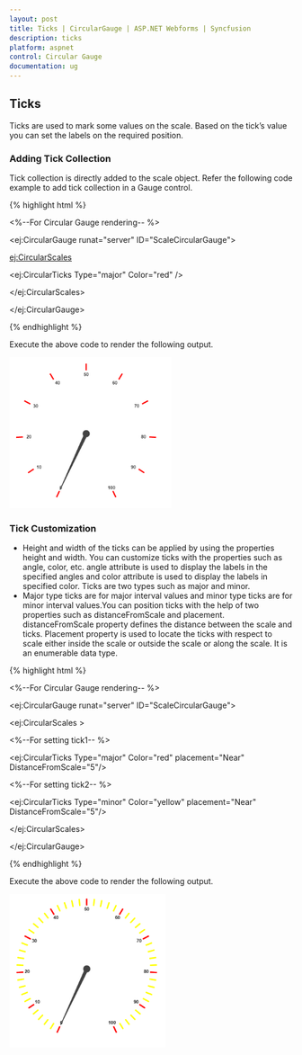 ```yaml
---
layout: post
title: Ticks | CircularGauge | ASP.NET Webforms | Syncfusion
description: ticks
platform: aspnet
control: Circular Gauge
documentation: ug
---
```


## Ticks

Ticks are used to mark some values on the scale. Based on the tick’s value you can set the labels on the required position.

### Adding Tick Collection 

Tick collection is directly added to the scale object. Refer the following code example to add tick collection in a Gauge control.


{% highlight html %}


<%--For Circular Gauge rendering-- %>

<ej:CircularGauge runat="server" ID="ScaleCircularGauge">

<Scales>

<ej:CircularScales>

<TickCollection>

<ej:CircularTicks Type="major" Color="red" />

</TickCollection>

</ej:CircularScales>

</Scales>

</ej:CircularGauge>

{% endhighlight %}

Execute the above code to render the following output.

 ![C:/Users/karthigeyan/Desktop/sa.png](Ticks_images/Ticks_img1.png)





### Tick Customization

* Height and width of the ticks can be applied by using the properties height and width. You can customize ticks with the properties such as angle, color, etc. angle attribute is used to display the labels in the specified angles and color attribute is used to display the labels in specified color. Ticks are two types such as major and minor.
* Major type ticks are for major interval values and minor type ticks are for minor interval values.You can position ticks with the help of two properties such as distanceFromScale and placement. distanceFromScale property defines the distance between the scale and ticks.  Placement property is used to locate the ticks with respect to scale either inside the scale or outside the scale or along the scale. It is an enumerable data type.


{% highlight html %}


<%--For Circular Gauge rendering-- %>

<ej:CircularGauge runat="server" ID="ScaleCircularGauge">

<Scales>

<ej:CircularScales >

<TickCollection>

<%--For setting tick1-- %>

<ej:CircularTicks Type="major" Color="red" placement="Near"  DistanceFromScale="5"/>

<%--For setting tick2-- %>

<ej:CircularTicks Type="minor" Color="yellow" placement="Near" DistanceFromScale="5"/>

</TickCollection>

</ej:CircularScales>

</Scales>

</ej:CircularGauge>

{% endhighlight %}

Execute the above code to render the following output.

![](Ticks_images/Ticks_img2.png)





